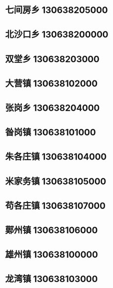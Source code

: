 # 七间房乡 130638205000
# 北沙口乡 130638200000
# 双堂乡 130638203000
# 大营镇 130638102000
# 张岗乡 130638204000
# 昝岗镇 130638101000
# 朱各庄镇 130638104000
# 米家务镇 130638105000
# 苟各庄镇 130638107000
# 鄚州镇 130638106000
# 雄州镇 130638100000
# 龙湾镇 130638103000
